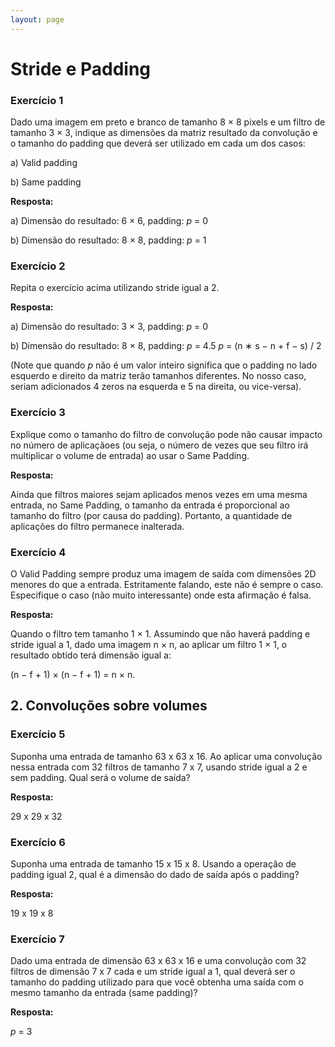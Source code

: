 ```yaml
---
layout: page
---
```


# Stride e Padding

### Exercício 1

Dado uma imagem em preto e branco de tamanho 8 × 8 pixels e um filtro
de tamanho 3 × 3, indique as dimensões da matriz resultado da convolução e o tamanho do padding que deverá ser utilizado em cada um dos casos:

a) Valid padding

b) Same padding

**Resposta:**

a) Dimensão do resultado: 6 × 6, padding: $p$ = 0

b) Dimensão do resultado: 8 × 8, padding: $p$ = 1

### Exercício 2

Repita o exercício acima utilizando stride igual a 2.

**Resposta:**

a) Dimensão do resultado: 3 × 3, padding: $p$ = 0

b) Dimensão do resultado: 8 × 8, padding: $p$ = 4.5 $p$ = (n ∗ s − n + f − s) / 2

(Note que quando $p$ não é um valor inteiro significa que o padding no lado esquerdo e direito da matriz terão tamanhos diferentes. No nosso caso, seriam adicionados 4 zeros na esquerda e 5 na direita, ou vice-versa).

### Exercício 3

Explique como o tamanho do filtro de convolução pode não causar impacto no número de aplicaçãoes (ou seja, o número de vezes que seu filtro irá multiplicar o volume de entrada) ao usar o Same Padding.

**Resposta:**

Ainda que filtros maiores sejam aplicados menos vezes em uma mesma
entrada, no Same Padding, o tamanho da entrada é proporcional ao tamanho do filtro (por causa do padding). Portanto, a quantidade de aplicações do filtro permanece inalterada.

### Exercício 4

O Valid Padding sempre produz uma imagem de saída com dimensões
2D menores do que a entrada. Estritamente falando, este não é sempre o caso. Especifique o caso (não muito interessante) onde esta afirmação é falsa.

**Resposta:**

Quando o filtro tem tamanho 1 × 1. Assumindo que não haverá padding e stride igual a 1, dado uma imagem n × n, ao aplicar um filtro 1 × 1, o resultado obtido terá dimensão igual a:

(n − f + 1) × (n − f + 1) = n × n.

## 2. Convoluções sobre volumes

### Exercício 5

Suponha uma entrada de tamanho 63 x 63 x 16. Ao aplicar uma convolução nessa entrada com 32 filtros de tamanho 7 x 7, usando stride igual a 2 e sem padding. Qual será o volume de saída?

**Resposta:**

29 x 29 x 32

### Exercício 6

Suponha uma entrada de tamanho 15 x 15 x 8. Usando a operação de padding igual 2, qual é a dimensão do dado de saída após o padding?

**Resposta:**

19 x 19 x 8

### Exercício 7

Dado uma entrada de dimensão 63 x 63 x 16 e uma convolução com 32 filtros de dimensão 7 x 7 cada e um stride igual a 1, qual deverá ser o tamanho do padding utilizado para que você obtenha uma saída com o mesmo tamanho da entrada (same padding)?


**Resposta:**

$p$ = 3
